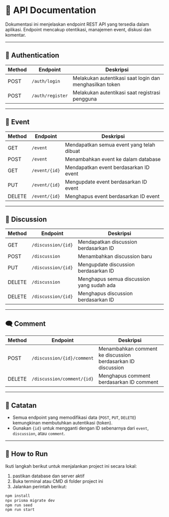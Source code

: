 # 📘 API Documentation

Dokumentasi ini menjelaskan endpoint REST API yang tersedia dalam aplikasi. Endpoint mencakup otentikasi, manajemen event, diskusi dan komentar.

---

## 🔐 Authentication

| Method | Endpoint         | Deskripsi                                                               |
|--------|------------------|-------------------------------------------------------------------------|
| POST   | `/auth/login`    | Melakukan autentikasi saat login dan menghasilkan token                |
| POST   | `/auth/register` | Melakukan autentikasi saat registrasi pengguna                         |

---

## 📅 Event

| Method | Endpoint         | Deskripsi                                                                 |
|--------|------------------|---------------------------------------------------------------------------|
| GET    | `/event`         | Mendapatkan semua event yang telah dibuat                                |
| POST   | `/event`         | Menambahkan event ke dalam database                                      |
| GET    | `/event/{id}`    | Mendapatkan event berdasarkan ID event                                   |
| PUT    | `/event/{id}`    | Mengupdate event berdasarkan ID event                                    |
| DELETE | `/event/{id}`    | Menghapus event berdasarkan ID event                                     |

---

## 💬 Discussion

| Method | Endpoint           | Deskripsi                                                                 |
|--------|--------------------|---------------------------------------------------------------------------|
| GET    | `/discussion/{id}` | Mendapatkan discussion berdasarkan ID                                     |
| POST   | `/discussion`      | Menambahkan discussion baru                                               |
| PUT    | `/discussion/{id}` | Mengupdate discussion berdasarkan ID                                      |
| DELETE | `/discussion`      | Menghapus semua discussion yang sudah ada                                 |
| DELETE | `/discussion/{id}` | Menghapus discussion berdasarkan ID                                       |

---

## 🗨️ Comment

| Method | Endpoint                          | Deskripsi                                                                 |
|--------|-----------------------------------|---------------------------------------------------------------------------|
| POST   | `/discussion/{id}/comment`        | Menambahkan comment ke discussion berdasarkan ID discussion               |
| DELETE | `/discussion/comment/{id}`        | Menghapus comment berdasarkan ID comment                                  |

---

## 🧠 Catatan

- Semua endpoint yang memodifikasi data (`POST`, `PUT`, `DELETE`) kemungkinan membutuhkan autentikasi (token).
- Gunakan `{id}` untuk mengganti dengan ID sebenarnya dari `event`, `discussion`, atau `comment`.

---

## 🚀 How to Run

Ikuti langkah berikut untuk menjalankan project ini secara lokal:

1. pastikan database dan server aktif
2. Buka terminal atau CMD di folder project ini
3. Jalankan perintah berikut:

```bash
npm install
npx prisma migrate dev
npm run seed
npm run start
